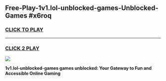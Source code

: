 
## Free-Play-1v1.lol-unblocked-games-Unblocked-Games #x6roq
<h3>
<a href="https://news.freeplayer.one?title=1v1.lol-unblocked-games&ref=8M">CLICK TO PLAY</a></h3>
<hr>

<h3>
<a href="https://news.freeplayer.one?title=1v1.lol-unblocked-games&ref=8M">CLICK 2 PLAY</a>
  
</h3>

<a href="https://news.freeplayer.one?title=1v1.lol-unblocked-games&ref=8M"><img src="https://clearcache.store/games.png"></a>


**1v1.lol-unblocked-games games unblocked: Your Gateway to Fun and Accessible Online Gaming**
